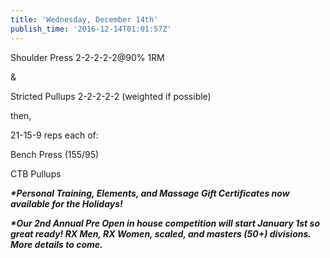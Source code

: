 ```yaml
---
title: 'Wednesday, December 14th'
publish_time: '2016-12-14T01:01:57Z'
---
```


Shoulder Press 2-2-2-2-2\@90% 1RM

&

Stricted Pullups 2-2-2-2-2 (weighted if possible)

then,

21-15-9 reps each of:

Bench Press (155/95)

CTB Pullups

***\*Personal Training, Elements, and Massage Gift Certificates now
available for the Holidays!***

***\*Our 2nd Annual Pre Open in house competition will start January 1st
so great ready! RX Men, RX Women, scaled, and masters (50+) divisions.
More details to come.***
